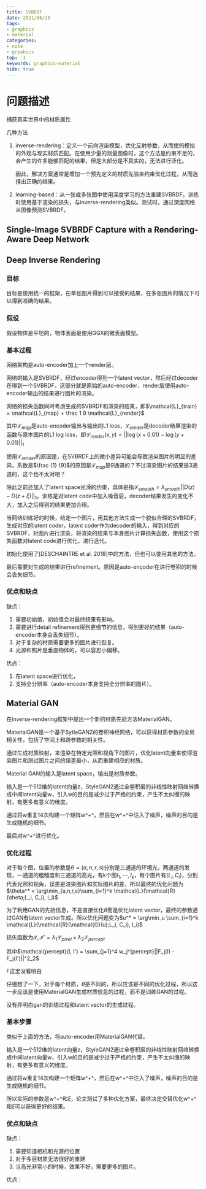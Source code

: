 ```yaml
---
title: SVBRDF
date: 2021/06/29
tags: 
- graphics
- material
categories:
- note
- grpahics
top: -1
keywords: graphics-material
hide: true
---
```


# 问题描述

捕获真实世界中的材质属性

几种方法

1. inverse-rendering：定义一个前向渲染模型，优化反射参数，从而使的模拟的外观与现实材质匹配。在使用少量的测量图像时，这个方法是约束不足的，会产生的许多能够匹配的结果，但是大部分是不真实的，无法进行泛化。

   因此，解决方案通常是增加一个预先定义的材质先验来约束优化过程，从而选择出正确的结果。

2. learning-based：从一张或多张图中使用深度学习的方法重建SVBRDF。训练时使用基于渲染的损失，与inverse-rendering类似。测试时，通过深度网络从图像预测SVBRDF。

## Single-Image SVBRDF Capture with a Rendering-Aware Deep Network



## Deep Inverse Rendering

### 目标

目标是使用统一的框架，在单张图片得到可以接受的结果，在多张图片的情况下可以得到准确的结果。

### 假设

假设物体是平坦的，物体表面是使用GGX的微表面模型。

### 基本过程

网络架构是auto-encoder加上一个render层。

网络的输入是SVBRDF，经过encoder得到一个latent vector，然后经过decoder在得到一个SVBRDF，这部分就是原始的auto-encoder，render层使用auto-encoder输出的结果进行图片的渲染。

网络的损失函数同时考虑生成的SVBRDF和渲染的结果，即$\mathcal{L}_{train} = \mathcal{L}_{map} + \frac 1 9 \mathcal{L}_{render}$

其中$\mathcal{L}_{map}$是auto-encoder输出与输出的L1 loss，$\mathcal{L}_{render}$是decoder结果渲染的函数与原本图片的L1 log loss，即$\mathcal{L}_{render}(x,y)=||\log(x+0.01) - \log(y+0.01) ||_1$

使用$\mathcal{L}_{render}$的原因是，在SVBRDF上的微小差异可能会导致渲染图片的明显的差异。系数是$\frac {1} {9}$的原因是$\mathcal{L}_{map}$是9通道的？不过渲染图片的结果是3通道的，这个也不太对吧？

除此之前还加入了latent space光滑的约束，具体是指$\mathcal{L}_{smooth} = \lambda_{smooth}||D(z) - D(z+\xi)||_1$，训练是对latent code中加入噪音后，decoder结果发生的变化不大，加入之后得到的结果更加合理。

当网络训练好的时候，给定一个图片，用其他方法生成一个貌似合理的SVBRDF，生成对应的latent coder，latent coder作为decoder的输入，得到对应的SVBRDF，对图片进行渲染，将渲染的结果与本身图片计算损失函数，使用这个损失函数对latent code进行优化，进行迭代。

初始化使用了[DESCHAINTRE et al. 2018]中的方法，但也可以使用其他的方法。

最后需要对生成的结果进行refinement。原因是auto-encoder在进行卷积的时候会丢失细节。

### 优点和缺点

缺点：

1. 需要初始值，初始值会对最终结果有影响。
2. 需要进行detail refinement得到更细节的信息，得到更好的结果（auto-encoder本身会丢失细节）。
3. 对于复杂的材质需要更多的图片进行恢复。
4. 光源和照片是垂直物体的，可以容忍小偏移。

优点：

1. 在latent space进行优化，
2. 支持全分辨率（auto-encoder本身支持全分辨率的图片）。

## Material GAN

在inverse-rendering框架中提出一个新的材质先验方法MaterialGAN。

MaterialGAN是一个基于SytleGAN2的卷积神经网络，可以获得材质参数的全局相关性，包括了空间上和跨参数的相关性。

通过生成材质映射，来渲染在特定光照和视角下的图片，优化latent向量来使得渲染图片和测试图片之间的误差最小，从而重建相应的材质。

Material GAN的输入是latent space，输出是材质参数。

输入是一个512维的latent向量z，StyleGAN2通过全卷积层的非线性映射网络转换成中间latent向量w，引入w的目的是减少过于严格的约束，产生不太纠缠的映射，有更多有意义的维度。

通过将w重复14次构建一个矩阵w^+^，然后在w^+^中注入了噪声，噪声的目的是生成随机的细节。

最后对w^+^进行优化。

### 优化过程

对于每个图，位置的参数是$\theta = (a, n, r, s)$分别是三通道的环境光，两通道的发现，一通道的粗糙度和三通道的高光，有k个图$I_1, \cdots, I_k$，每个图片有$(L_i, C_i)$，分别代表光照和视角，误差是渲染图片和实际图片的差，所以最终的优化问题为$\theta^* = \arg\min_{a,n,r,s}\sum_{i=1}^k \mathcal{L}(\mathcal{R}(\theta;L_i, C_i), I_i)$

为了利用GAN的先验信息，不是直接优化$\theta$而是优化latent vector，最终的参数通过GAN有latent vector生成。所以优化问题变为$u^* = \arg\min_u \sum_{i=1}^k \mathcal{L}(\mathcal{R}(\mathcal{G}(u);L_i, C_i), I_i)$

损失函数为$\mathcal{I, I'}=\lambda_1 \mathcal{L}_{pixel} + \lambda_2 \mathcal{L}_{percept}$

其中$\mathcal{percept}(I, I') = \sum_{j=1}^4 w_j^{percept}||F_j(I) - F_j(I')||^2_2$

F这里没看明白

仔细想了一下，对于每个材质，$\theta$是不同的，所以应该是不同的优化过程，所以这一步应该是使用MaterialGAN生成材质信息的过程，而不是训练GAN的过程。

没有弄明白gan的训练过程和latent vector的生成过程。

### 基本步骤

类似于上面的方法，将auto-encoder用MaterialGAN代替。

输入是一个512维的latent向量z，StyleGAN2通过全卷积层的非线性映射网络转换成中间latent向量w，引入w的目的是减少过于严格的约束，产生不太纠缠的映射，有更多有意义的维度。

通过将w重复14次构建一个矩阵w^+^，然后在w^+^中注入了噪声，噪声的目的是生成随机的细节。

所以实际的参数是w^+^和$\xi$，论文测试了多种优化方案，最终决定交替优化w^+^和$\xi$可以获得更好的结果。



### 优点和缺点

缺点：

1. 需要知道相机和光源的位置
2. 对于多层材质无法很好的重建
3. 当高光非常小的时候，效果不好，需要更多的图片。

优点：

